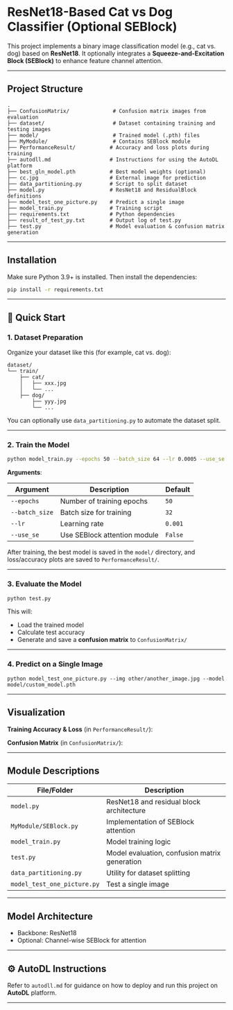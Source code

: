 # ResNet18-Based Cat vs Dog Classifier (Optional SEBlock)

This project implements a binary image classification model (e.g., cat vs. dog) based on **ResNet18**. It optionally integrates a **Squeeze-and-Excitation Block (SEBlock)** to enhance feature channel attention.

------

## Project Structure

```
.
├── ConfusionMatrix/              # Confusion matrix images from evaluation
├── dataset/                      # Dataset containing training and testing images
├── model/                        # Trained model (.pth) files
├── MyModule/                     # Contains SEBlock module
├── PerformanceResult/           # Accuracy and loss plots during training
├── autodll.md                   # Instructions for using the AutoDL platform
├── best_gln_model.pth           # Best model weights (optional)
├── cc.jpg                       # External image for prediction
├── data_partitioning.py         # Script to split dataset
├── model.py                     # ResNet18 and ResidualBlock definitions
├── model_test_one_picture.py    # Predict a single image
├── model_train.py               # Training script
├── requirements.txt             # Python dependencies
├── result_of_test_py.txt        # Output log of test.py
├── test.py                      # Model evaluation & confusion matrix generation
```

------

##  Installation

Make sure Python 3.9+ is installed. Then install the dependencies:

```bash
pip install -r requirements.txt
```

------

## 🚀 Quick Start

### 1. Dataset Preparation

Organize your dataset like this (for example, cat vs. dog):

```
dataset/
└── train/
    ├── cat/
    │   ├── xxx.jpg
    │   └── ...
    ├── dog/
        ├── yyy.jpg
        └── ...
```

You can optionally use `data_partitioning.py` to automate the dataset split.

------

### 2. Train the Model

```bash
python model_train.py --epochs 50 --batch_size 64 --lr 0.0005 --use_se
```

**Arguments**:

| Argument       | Description                  | Default |
| -------------- | ---------------------------- | ------- |
| `--epochs`     | Number of training epochs    | `50`    |
| `--batch_size` | Batch size for training      | `32`    |
| `--lr`         | Learning rate                | `0.001` |
| `--use_se`     | Use SEBlock attention module | `False` |

After training, the best model is saved in the `model/` directory, and loss/accuracy plots are saved to `PerformanceResult/`.

------

### 3. Evaluate the Model

```bash
python test.py
```

This will:

- Load the trained model
- Calculate test accuracy
- Generate and save a **confusion matrix** to `ConfusionMatrix/`

------

### 4. Predict on a Single Image

```
python model_test_one_picture.py --img other/another_image.jpg --model model/custom_model.pth
```

------

##  Visualization

**Training Accuracy & Loss** (in `PerformanceResult/`):

**Confusion Matrix** (in `ConfusionMatrix/`):

------

##  Module Descriptions

| File/Folder                 | Description                                   |
| --------------------------- | --------------------------------------------- |
| `model.py`                  | ResNet18 and residual block architecture      |
| `MyModule/SEBlock.py`       | Implementation of SEBlock attention           |
| `model_train.py`            | Model training logic                          |
| `test.py`                   | Model evaluation, confusion matrix generation |
| `data_partitioning.py`      | Utility for dataset splitting                 |
| `model_test_one_picture.py` | Test a single image                           |

------

##  Model Architecture

- Backbone: ResNet18 
- Optional: Channel-wise SEBlock for attention

------

## ⚙️ AutoDL Instructions

Refer to `autodll.md` for guidance on how to deploy and run this project on **AutoDL** platform.

------

